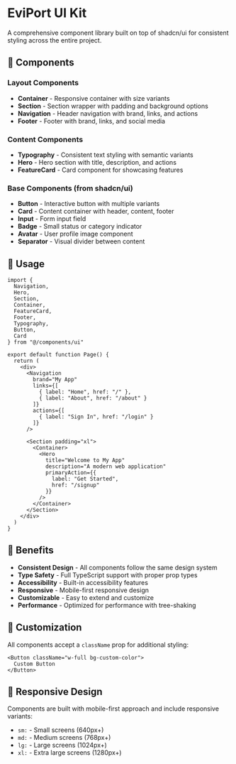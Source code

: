 # EviPort UI Kit

A comprehensive component library built on top of shadcn/ui for consistent styling across the entire project.

## 🎨 Components

### Layout Components
- **Container** - Responsive container with size variants
- **Section** - Section wrapper with padding and background options
- **Navigation** - Header navigation with brand, links, and actions
- **Footer** - Footer with brand, links, and social media

### Content Components
- **Typography** - Consistent text styling with semantic variants
- **Hero** - Hero section with title, description, and actions
- **FeatureCard** - Card component for showcasing features

### Base Components (from shadcn/ui)
- **Button** - Interactive button with multiple variants
- **Card** - Content container with header, content, footer
- **Input** - Form input field
- **Badge** - Small status or category indicator
- **Avatar** - User profile image component
- **Separator** - Visual divider between content

## 🚀 Usage

```tsx
import { 
  Navigation, 
  Hero, 
  Section, 
  Container, 
  FeatureCard, 
  Footer,
  Typography,
  Button,
  Card
} from "@/components/ui"

export default function Page() {
  return (
    <div>
      <Navigation
        brand="My App"
        links={[
          { label: "Home", href: "/" },
          { label: "About", href: "/about" }
        ]}
        actions={[
          { label: "Sign In", href: "/login" }
        ]}
      />
      
      <Section padding="xl">
        <Container>
          <Hero
            title="Welcome to My App"
            description="A modern web application"
            primaryAction={{
              label: "Get Started",
              href: "/signup"
            }}
          />
        </Container>
      </Section>
    </div>
  )
}
```

## 🎯 Benefits

- **Consistent Design** - All components follow the same design system
- **Type Safety** - Full TypeScript support with proper prop types
- **Accessibility** - Built-in accessibility features
- **Responsive** - Mobile-first responsive design
- **Customizable** - Easy to extend and customize
- **Performance** - Optimized for performance with tree-shaking

## 🔧 Customization

All components accept a `className` prop for additional styling:

```tsx
<Button className="w-full bg-custom-color">
  Custom Button
</Button>
```

## 📱 Responsive Design

Components are built with mobile-first approach and include responsive variants:

- `sm:` - Small screens (640px+)
- `md:` - Medium screens (768px+)
- `lg:` - Large screens (1024px+)
- `xl:` - Extra large screens (1280px+)
